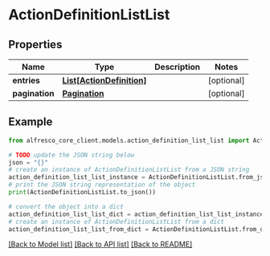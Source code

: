 # ActionDefinitionListList


## Properties

Name | Type | Description | Notes
------------ | ------------- | ------------- | -------------
**entries** | [**List[ActionDefinition]**](ActionDefinition.md) |  | [optional] 
**pagination** | [**Pagination**](Pagination.md) |  | [optional] 

## Example

```python
from alfresco_core_client.models.action_definition_list_list import ActionDefinitionListList

# TODO update the JSON string below
json = "{}"
# create an instance of ActionDefinitionListList from a JSON string
action_definition_list_list_instance = ActionDefinitionListList.from_json(json)
# print the JSON string representation of the object
print(ActionDefinitionListList.to_json())

# convert the object into a dict
action_definition_list_list_dict = action_definition_list_list_instance.to_dict()
# create an instance of ActionDefinitionListList from a dict
action_definition_list_list_from_dict = ActionDefinitionListList.from_dict(action_definition_list_list_dict)
```
[[Back to Model list]](../README.md#documentation-for-models) [[Back to API list]](../README.md#documentation-for-api-endpoints) [[Back to README]](../README.md)


